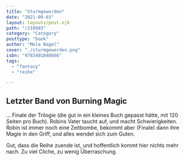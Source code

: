 ```yaml
---
title: "Sturmgeworden"
date: "2021-09-03"
layout: layouts/post.njk
path: "/210903"
category: "Category"
posttype: "book"
author: "Mela Nagel"
cover: "./sturmgeworden.png"
isbn: "9783401840666"
tags:
  - "fantasy"
  - "reihe"

---
```

## Letzter Band von Burning Magic

... Finale der Trilogie (die gut in ein kleines Buch gepasst hätte, mit 120 Seiten pro Buch). Robins Vater taucht auf, und macht Schwierigkeiten. Robin ist immer noch eine Zeitbombe, bekommt aber (Finale) dann ihre Magie in den Griff, und alles wendet sich zum Guten.

Gut, dass die Reihe zuende ist, und hoffentlich kommt hier nichts mehr nach. Zu viel Cliche, zu wenig Überraschung.
